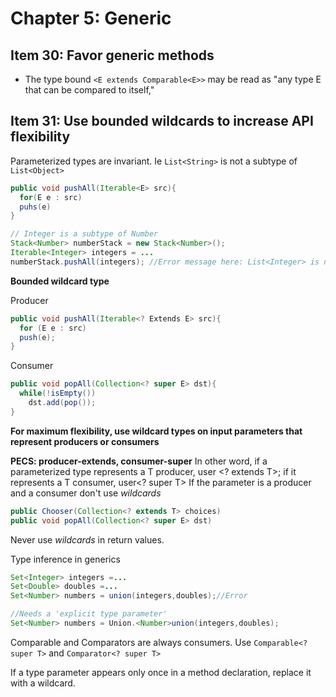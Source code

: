 # Chapter 5: Generic #

## Item 30: Favor generic methods ##
* The type bound `<E extends Comparable<E>>` may be read as "any type E that can be compared to itself,"

## Item 31: Use bounded wildcards to increase API flexibility ##
Parameterized types are invariant. Ie `List<String>` is not a subtype of `List<Object>`

```java
public void pushAll(Iterable<E> src){
  for(E e : src)
  puhs(e)
}

// Integer is a subtype of Number
Stack<Number> numberStack = new Stack<Number>();
Iterable<Integer> integers = ...
numberStack.pushAll(integers); //Error message here: List<Integer> is not a subtype of List<Number>
```

**Bounded wildcard type**

Producer

```java
public void pushAll(Iterable<? Extends E> src){
  for (E e : src)
  push(e);
}
```

Consumer

```java
public void popAll(Collection<? super E> dst){
  while(!isEmpty())
    dst.add(pop());
}
```
**For maximum flexibility, use wildcard types on input parameters that represent producers or consumers**

**PECS: producer-extends, consumer-super**
In other word, if a parameterized type represents a T producer, user <? extends T>; if it represents a T consumer, user<? super T>
If the parameter is a producer and a consumer don't use _wildcards_
```java
public Chooser(Collection<? extends T> choices)
public void popAll(Collection<? super E> dst)
```
Never use _wildcards_ in return values.

Type inference in generics
```java
Set<Integer> integers =...
Set<Double> doubles =...
Set<Number> numbers = union(integers,doubles);//Error

//Needs a 'explicit type parameter'
Set<Number> numbers = Union.<Number>union(integers,doubles);
```

Comparable and Comparators are always consumers. Use `Comparable<? super T>` and `Comparator<? super T>`

If a type parameter appears only once in a method declaration, replace it with a wildcard.
